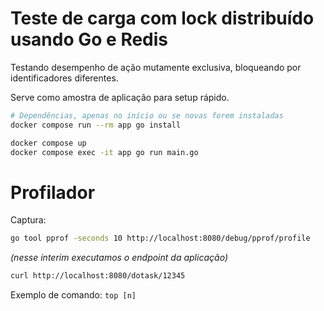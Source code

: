 # Teste de carga com lock distribuído usando Go e Redis

Testando desempenho de ação mutamente exclusiva, bloqueando por identificadores diferentes.

Serve como amostra de aplicação para setup rápido.

```bash
# Dependências, apenas no início ou se novas forem instaladas
docker compose run --rm app go install

docker compose up
docker compose exec -it app go run main.go
```

# Profilador

Captura:

```bash
go tool pprof -seconds 10 http://localhost:8080/debug/pprof/profile
```

_(nesse ínterim executamos o endpoint da aplicação)_

```bash
curl http://localhost:8080/dotask/12345
```

Exemplo de comando: `top [n]`